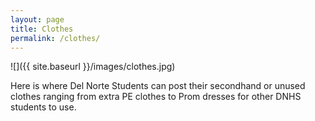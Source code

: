 ```yaml
---
layout: page
title: Clothes
permalink: /clothes/
---
```


![]({{ site.baseurl }}/images/clothes.jpg)

Here is where Del Norte Students can post their secondhand or unused clothes ranging from extra PE clothes to Prom dresses for other DNHS students to use. 